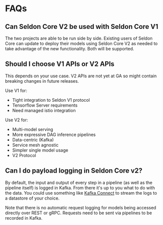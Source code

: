 # FAQs

## Can Seldon Core V2 be used with Seldon Core V1

The two projects are able to be run side by side. Existing users of Seldon Core can update to deploy their models using Seldon Core V2 as needed to take advantage of the new functionality. Both will be supported.

## Should I choose V1 APIs or V2 APIs

This depends on your use case. V2 APIs are not yet at GA so might contain breaking changes in future releases.

 Use V1 for:

  * Tight integration to Seldon V1 protocol
  * Tensorflow Server requirements
  * Need managed istio integration

 Use V2 for:

  * Multi-model serving
  * More expressive DAG inference pipelines
  * Data-centric (Kafka)
  * Service mesh agnostic
  * Simpler single model usage
  * V2 Protocol

## Can I do payload logging in Seldon Core v2?

By default, the input and output of every step in a pipeline (as well as the pipeline itself) is logged in Kafka.
From there it's up to you what to do with the data.
You could use something like [Kafka Connect](https://docs.confluent.io/platform/current/connect/index.html) to stream the logs to a datastore of your choice. 

Note that there is no automatic request logging for models being accessed directly over REST or gRPC.
Requests need to be sent via pipelines to be recorded in Kafka.

